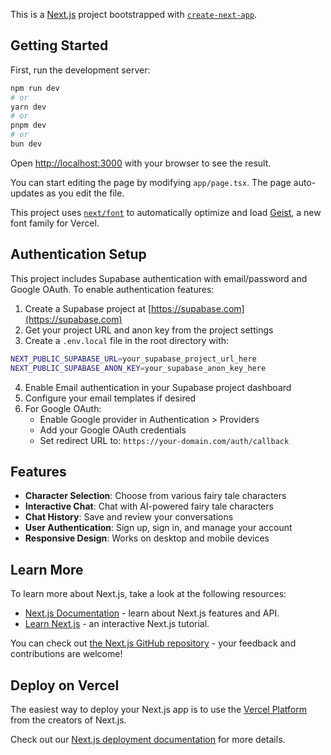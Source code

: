 This is a [Next.js](https://nextjs.org) project bootstrapped with [`create-next-app`](https://nextjs.org/docs/app/api-reference/cli/create-next-app).

## Getting Started

First, run the development server:

```bash
npm run dev
# or
yarn dev
# or
pnpm dev
# or
bun dev
```

Open [http://localhost:3000](http://localhost:3000) with your browser to see the result.

You can start editing the page by modifying `app/page.tsx`. The page auto-updates as you edit the file.

This project uses [`next/font`](https://nextjs.org/docs/app/building-your-application/optimizing/fonts) to automatically optimize and load [Geist](https://vercel.com/font), a new font family for Vercel.

## Authentication Setup

This project includes Supabase authentication with email/password and Google OAuth. To enable authentication features:

1. Create a Supabase project at [https://supabase.com](https://supabase.com)
2. Get your project URL and anon key from the project settings
3. Create a `.env.local` file in the root directory with:

```bash
NEXT_PUBLIC_SUPABASE_URL=your_supabase_project_url_here
NEXT_PUBLIC_SUPABASE_ANON_KEY=your_supabase_anon_key_here
```

4. Enable Email authentication in your Supabase project dashboard
5. Configure your email templates if desired
6. For Google OAuth:
   - Enable Google provider in Authentication > Providers
   - Add your Google OAuth credentials
   - Set redirect URL to: `https://your-domain.com/auth/callback`

## Features

- **Character Selection**: Choose from various fairy tale characters
- **Interactive Chat**: Chat with AI-powered fairy tale characters
- **Chat History**: Save and review your conversations
- **User Authentication**: Sign up, sign in, and manage your account
- **Responsive Design**: Works on desktop and mobile devices

## Learn More

To learn more about Next.js, take a look at the following resources:

- [Next.js Documentation](https://nextjs.org/docs) - learn about Next.js features and API.
- [Learn Next.js](https://nextjs.org/learn) - an interactive Next.js tutorial.

You can check out [the Next.js GitHub repository](https://github.com/vercel/next.js) - your feedback and contributions are welcome!

## Deploy on Vercel

The easiest way to deploy your Next.js app is to use the [Vercel Platform](https://vercel.com/new?utm_medium=default-template&filter=next.js&utm_source=create-next-app&utm_campaign=create-next-app-readme) from the creators of Next.js.

Check out our [Next.js deployment documentation](https://nextjs.org/docs/app/building-your-application/deploying) for more details.
